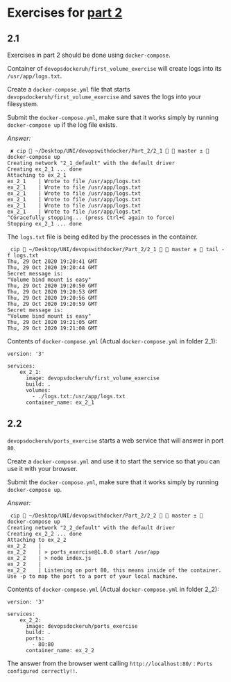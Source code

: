 # Exercises for [part 2](https://devopswithdocker.com/part2/)

## 2.1

Exercises in part 2 should be done using `docker-compose`.

Container of `devopsdockeruh/first_volume_exercise` will create logs into its `/usr/app/logs.txt`.

Create a `docker-compose.yml` file that starts `devopsdockeruh/first_volume_exercise` and saves the logs into your filesystem.

Submit the `docker-compose.yml`, make sure that it works simply by running `docker-compose up` if the log file exists.

*Answer:*
```
 ✘ cip  ~/Desktop/UNI/devopswithdocker/Part_2/2_1   master ±  docker-compose up   
Creating network "2_1_default" with the default driver
Creating ex_2_1 ... done
Attaching to ex_2_1
ex_2_1    | Wrote to file /usr/app/logs.txt
ex_2_1    | Wrote to file /usr/app/logs.txt
ex_2_1    | Wrote to file /usr/app/logs.txt
ex_2_1    | Wrote to file /usr/app/logs.txt
ex_2_1    | Wrote to file /usr/app/logs.txt
ex_2_1    | Wrote to file /usr/app/logs.txt
^CGracefully stopping... (press Ctrl+C again to force)
Stopping ex_2_1 ... done
```
The `logs.txt` file is being edited by the processes in the container.
```
 cip  ~/Desktop/UNI/devopswithdocker/Part_2/2_1   master ±  tail -f logs.txt
Thu, 29 Oct 2020 19:20:41 GMT
Thu, 29 Oct 2020 19:20:44 GMT
Secret message is:
"Volume bind mount is easy"
Thu, 29 Oct 2020 19:20:50 GMT
Thu, 29 Oct 2020 19:20:53 GMT
Thu, 29 Oct 2020 19:20:56 GMT
Thu, 29 Oct 2020 19:20:59 GMT
Secret message is:
"Volume bind mount is easy"
Thu, 29 Oct 2020 19:21:05 GMT
Thu, 29 Oct 2020 19:21:08 GMT
```

Contents of `docker-compose.yml` (Actual `docker-compose.yml` in folder 2_1):
```docker compose
version: '3' 

services: 
    ex_2_1:  
      image: devopsdockeruh/first_volume_exercise
      build: . 
      volumes: 
        - ./logs.txt:/usr/app/logs.txt
      container_name: ex_2_1
```

## 2.2

`devopsdockeruh/ports_exercise` starts a web service that will answer in port `80`.

Create a `docker-compose.yml` and use it to start the service so that you can use it with your browser.

Submit the `docker-compose.yml`, make sure that it works simply by running `docker-compose up`.

*Answer:*
```
 cip  ~/Desktop/UNI/devopswithdocker/Part_2/2_2   master ±  docker-compose up
Creating network "2_2_default" with the default driver
Creating ex_2_2 ... done
Attaching to ex_2_2
ex_2_2    | 
ex_2_2    | > ports_exercise@1.0.0 start /usr/app
ex_2_2    | > node index.js
ex_2_2    | 
ex_2_2    | Listening on port 80, this means inside of the container. Use -p to map the port to a port of your local machine.
```

Contents of `docker-compose.yml` (Actual `docker-compose.yml` in folder 2_2):
```docker compose
version: '3' 

services: 
    ex_2_2:  
      image: devopsdockeruh/ports_exercise
      build: . 
      ports: 
        - 80:80
      container_name: ex_2_2
```

The answer from the browser went calling `http://localhost:80/` : `Ports configured correctly!!`.